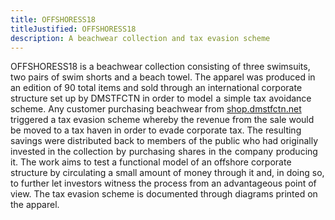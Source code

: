 ```yaml
---
title: OFFSHORESS18
titleJustified: OFFSHORESS18
description: A beachwear collection and tax evasion scheme
---
```


OFFSHORESS18 is a beachwear collection consisting of three swimsuits, two pairs of swim shorts and a beach towel. The apparel was<span class="dc-hide-on-small-landscape"> produced in an edition of 90 total items and</span> sold through an international corporate structure set up by DMSTFCTN in order to model&#8196;a&#8196;simple&#8196;tax&#8196;avoidance&#8196;scheme.
<COLBREAK>
Any customer purchasing beachwear from <a href="http://shop.dmstfctn.net/" target="_blank">shop.dmstfctn.net</a> triggered a tax evasion scheme whereby the revenue from the sale would be moved to a tax haven in order to evade corporate tax. The resulting savings were distributed back to members of the public who had originally invested in the collection&#8196;by&#8196;purchasing&#8196;shares&#8196;in&#8196;the&#8196;company&#8196;producing&#8196;it.
<COLBREAK>
The work aims to test a functional model of an offshore corporate structure by circulating a small amount of money through it and, in doing so, to further let investors witness the process from an advantageous point of view. The tax evasion scheme is documented through diagrams printed on the apparel.